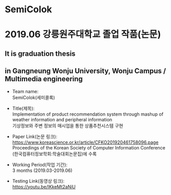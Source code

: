 # SemiColok    

# 2019.06 강릉원주대학교 졸업 작품(논문)  
## **It is graduation thesis**
## in Gangneung Wonju University, Wonju Campus  / Multimedia engineering



- Team name:  
SemiColok(세미콜록)    

- Title(제목):  
Implementation of product recommendation system through mashup of weather information and peripheral information  
기상정보와 주변 정보의 매시업을 통한 상품추천시스템 구현    

- Paper Link(논문 링크):  
https://www.koreascience.or.kr/article/CFKO201920461758096.page  
Proceedings of the Korean Society of Computer Information Conference (한국컴퓨터정보학회:학술대회논문집)에 수록  

- Working Period(작업 기간):  
3 months (2019.03-2019.06)


- Testing Link(동영상 링크):  
https://youtu.be/lKkeMt2aNiU


